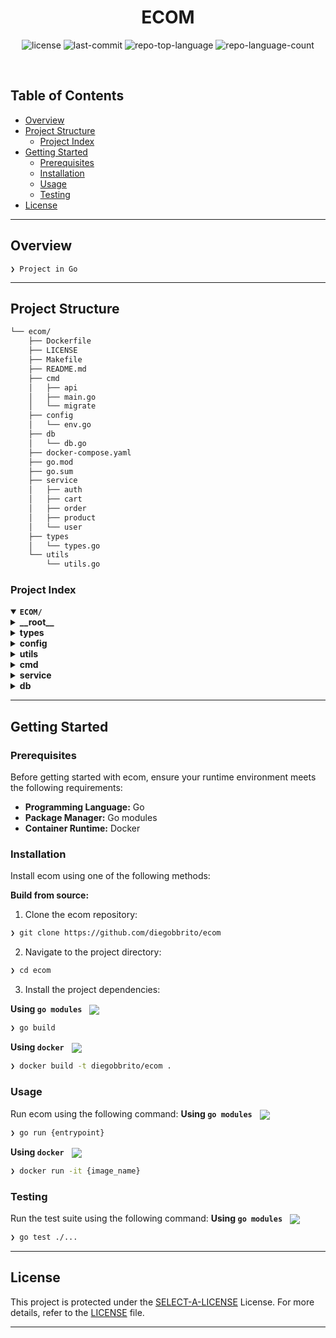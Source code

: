 <p align="center"><h1 align="center">ECOM</h1></p>

<p align="center">
	<img src="https://img.shields.io/github/license/diegobbrito/ecom?style=default&logo=opensourceinitiative&logoColor=white&color=0080ff" alt="license">
	<img src="https://img.shields.io/github/last-commit/diegobbrito/ecom?style=default&logo=git&logoColor=white&color=0080ff" alt="last-commit">
	<img src="https://img.shields.io/github/languages/top/diegobbrito/ecom?style=default&color=0080ff" alt="repo-top-language">
	<img src="https://img.shields.io/github/languages/count/diegobbrito/ecom?style=default&color=0080ff" alt="repo-language-count">
</p>
<br>

##  Table of Contents

- [ Overview](#-overview)
- [ Project Structure](#-project-structure)
  - [ Project Index](#-project-index)
- [ Getting Started](#-getting-started)
  - [ Prerequisites](#-prerequisites)
  - [ Installation](#-installation)
  - [ Usage](#-usage)
  - [ Testing](#-testing)
- [ License](#-license)

---

##  Overview

<code>❯ Project in Go</code>

---

##  Project Structure

```sh
└── ecom/
    ├── Dockerfile
    ├── LICENSE
    ├── Makefile
    ├── README.md
    ├── cmd
    │   ├── api
    │   ├── main.go
    │   └── migrate
    ├── config
    │   └── env.go
    ├── db
    │   └── db.go
    ├── docker-compose.yaml
    ├── go.mod
    ├── go.sum
    ├── service
    │   ├── auth
    │   ├── cart
    │   ├── order
    │   ├── product
    │   └── user
    ├── types
    │   └── types.go
    └── utils
        └── utils.go
```


###  Project Index
<details open>
	<summary><b><code>ECOM/</code></b></summary>
	<details> <!-- __root__ Submodule -->
		<summary><b>__root__</b></summary>
		<blockquote>
			<table>
			<tr>
				<td><b><a href='https://github.com/diegobbrito/ecom/blob/master/docker-compose.yaml'>docker-compose.yaml</a></b></td>
			</tr>
			<tr>
				<td><b><a href='https://github.com/diegobbrito/ecom/blob/master/go.mod'>go.mod</a></b></td>
			</tr>
			<tr>
				<td><b><a href='https://github.com/diegobbrito/ecom/blob/master/go.sum'>go.sum</a></b></td>
			</tr>
			<tr>
				<td><b><a href='https://github.com/diegobbrito/ecom/blob/master/Makefile'>Makefile</a></b></td>
			</tr>
			<tr>
				<td><b><a href='https://github.com/diegobbrito/ecom/blob/master/Dockerfile'>Dockerfile</a></b></td>
			</tr>
			</table>
		</blockquote>
	</details>
	<details> <!-- types Submodule -->
		<summary><b>types</b></summary>
		<blockquote>
			<table>
			<tr>
				<td><b><a href='https://github.com/diegobbrito/ecom/blob/master/types/types.go'>types.go</a></b></td>
			</tr>
			</table>
		</blockquote>
	</details>
	<details> <!-- config Submodule -->
		<summary><b>config</b></summary>
		<blockquote>
			<table>
			<tr>
				<td><b><a href='https://github.com/diegobbrito/ecom/blob/master/config/env.go'>env.go</a></b></td>
			</tr>
			</table>
		</blockquote>
	</details>
	<details> <!-- utils Submodule -->
		<summary><b>utils</b></summary>
		<blockquote>
			<table>
			<tr>
				<td><b><a href='https://github.com/diegobbrito/ecom/blob/master/utils/utils.go'>utils.go</a></b></td>
			</tr>
			</table>
		</blockquote>
	</details>
	<details> <!-- cmd Submodule -->
		<summary><b>cmd</b></summary>
		<blockquote>
			<table>
			<tr>
				<td><b><a href='https://github.com/diegobbrito/ecom/blob/master/cmd/main.go'>main.go</a></b></td>
			</tr>
			</table>
			<details>
				<summary><b>api</b></summary>
				<blockquote>
					<table>
					<tr>
						<td><b><a href='https://github.com/diegobbrito/ecom/blob/master/cmd/api/api.go'>api.go</a></b></td>
					</tr>
					</table>
				</blockquote>
			</details>
			<details>
				<summary><b>migrate</b></summary>
				<blockquote>
					<table>
					<tr>
						<td><b><a href='https://github.com/diegobbrito/ecom/blob/master/cmd/migrate/main.go'>main.go</a></b></td>
					</tr>
					</table>
					<details>
						<summary><b>migrations</b></summary>
						<blockquote>
							<table>
							<tr>
								<td><b><a href='https://github.com/diegobbrito/ecom/blob/master/cmd/migrate/migrations/20250802224738_add-products-table.up.sql'>20250802224738_add-products-table.up.sql</a></b></td>
							</tr>
							<tr>
								<td><b><a href='https://github.com/diegobbrito/ecom/blob/master/cmd/migrate/migrations/20250802224759_add-orders-table.up.sql'>20250802224759_add-orders-table.up.sql</a></b></td>
							</tr>
							<tr>
								<td><b><a href='https://github.com/diegobbrito/ecom/blob/master/cmd/migrate/migrations/20250802224759_add-orders-table.down.sql'>20250802224759_add-orders-table.down.sql</a></b></td>
							</tr>
							<tr>
								<td><b><a href='https://github.com/diegobbrito/ecom/blob/master/cmd/migrate/migrations/20250801234913_add-user-table.up.sql'>20250801234913_add-user-table.up.sql</a></b></td>
							</tr>
							<tr>
								<td><b><a href='https://github.com/diegobbrito/ecom/blob/master/cmd/migrate/migrations/20250802225012_add-order-items-table.down.sql'>20250802225012_add-order-items-table.down.sql</a></b></td>
							</tr>
							<tr>
								<td><b><a href='https://github.com/diegobbrito/ecom/blob/master/cmd/migrate/migrations/20250802224738_add-products-table.down.sql'>20250802224738_add-products-table.down.sql</a></b></td>
							</tr>
							<tr>
								<td><b><a href='https://github.com/diegobbrito/ecom/blob/master/cmd/migrate/migrations/20250801234913_add-user-table.down.sql'>20250801234913_add-user-table.down.sql</a></b></td>
							</tr>
							<tr>
								<td><b><a href='https://github.com/diegobbrito/ecom/blob/master/cmd/migrate/migrations/20250802225012_add-order-items-table.up.sql'>20250802225012_add-order-items-table.up.sql</a></b></td>
							</tr>
							</table>
						</blockquote>
					</details>
				</blockquote>
			</details>
		</blockquote>
	</details>
	<details> <!-- service Submodule -->
		<summary><b>service</b></summary>
		<blockquote>
			<details>
				<summary><b>cart</b></summary>
				<blockquote>
					<table>
					<tr>
						<td><b><a href='https://github.com/diegobbrito/ecom/blob/master/service/cart/routes.go'>routes.go</a></b></td>
					</tr>
					<tr>
						<td><b><a href='https://github.com/diegobbrito/ecom/blob/master/service/cart/service.go'>service.go</a></b></td>
					</tr>
					</table>
				</blockquote>
			</details>
			<details>
				<summary><b>auth</b></summary>
				<blockquote>
					<table>
					<tr>
						<td><b><a href='https://github.com/diegobbrito/ecom/blob/master/service/auth/jwt.go'>jwt.go</a></b></td>
					</tr>
					<tr>
						<td><b><a href='https://github.com/diegobbrito/ecom/blob/master/service/auth/password.go'>password.go</a></b></td>
					</tr>
					</table>
				</blockquote>
			</details>
			<details>
				<summary><b>order</b></summary>
				<blockquote>
					<table>
					<tr>
						<td><b><a href='https://github.com/diegobbrito/ecom/blob/master/service/order/store.go'>store.go</a></b></td>
					</tr>
					</table>
				</blockquote>
			</details>
			<details>
				<summary><b>product</b></summary>
				<blockquote>
					<table>
					<tr>
						<td><b><a href='https://github.com/diegobbrito/ecom/blob/master/service/product/routes.go'>routes.go</a></b></td>
					</tr>
					<tr>
						<td><b><a href='https://github.com/diegobbrito/ecom/blob/master/service/product/store.go'>store.go</a></b></td>
					</tr>
					</table>
				</blockquote>
			</details>
			<details>
				<summary><b>user</b></summary>
				<blockquote>
					<table>
					<tr>
						<td><b><a href='https://github.com/diegobbrito/ecom/blob/master/service/user/routes.go'>routes.go</a></b></td>
					</tr>
					<tr>
						<td><b><a href='https://github.com/diegobbrito/ecom/blob/master/service/user/store.go'>store.go</a></b></td>
					</tr>
					<tr>
						<td><b><a href='https://github.com/diegobbrito/ecom/blob/master/service/user/routes_test.go'>routes_test.go</a></b></td>
					</tr>
					</table>
				</blockquote>
			</details>
		</blockquote>
	</details>
	<details> <!-- db Submodule -->
		<summary><b>db</b></summary>
		<blockquote>
			<table>
			<tr>
				<td><b><a href='https://github.com/diegobbrito/ecom/blob/master/db/db.go'>db.go</a></b></td>
			</tr>
			</table>
		</blockquote>
	</details>
</details>

---
##  Getting Started

###  Prerequisites

Before getting started with ecom, ensure your runtime environment meets the following requirements:

- **Programming Language:** Go
- **Package Manager:** Go modules
- **Container Runtime:** Docker


###  Installation

Install ecom using one of the following methods:

**Build from source:**

1. Clone the ecom repository:
```sh
❯ git clone https://github.com/diegobbrito/ecom
```

2. Navigate to the project directory:
```sh
❯ cd ecom
```

3. Install the project dependencies:


**Using `go modules`** &nbsp; [<img align="center" src="https://img.shields.io/badge/Go-00ADD8.svg?style={badge_style}&logo=go&logoColor=white" />](https://golang.org/)

```sh
❯ go build
```


**Using `docker`** &nbsp; [<img align="center" src="https://img.shields.io/badge/Docker-2CA5E0.svg?style={badge_style}&logo=docker&logoColor=white" />](https://www.docker.com/)

```sh
❯ docker build -t diegobbrito/ecom .
```




###  Usage
Run ecom using the following command:
**Using `go modules`** &nbsp; [<img align="center" src="https://img.shields.io/badge/Go-00ADD8.svg?style={badge_style}&logo=go&logoColor=white" />](https://golang.org/)

```sh
❯ go run {entrypoint}
```


**Using `docker`** &nbsp; [<img align="center" src="https://img.shields.io/badge/Docker-2CA5E0.svg?style={badge_style}&logo=docker&logoColor=white" />](https://www.docker.com/)

```sh
❯ docker run -it {image_name}
```


###  Testing
Run the test suite using the following command:
**Using `go modules`** &nbsp; [<img align="center" src="https://img.shields.io/badge/Go-00ADD8.svg?style={badge_style}&logo=go&logoColor=white" />](https://golang.org/)

```sh
❯ go test ./...
```
---

##  License

This project is protected under the [SELECT-A-LICENSE](https://choosealicense.com/licenses) License. For more details, refer to the [LICENSE](https://choosealicense.com/licenses/) file.

---